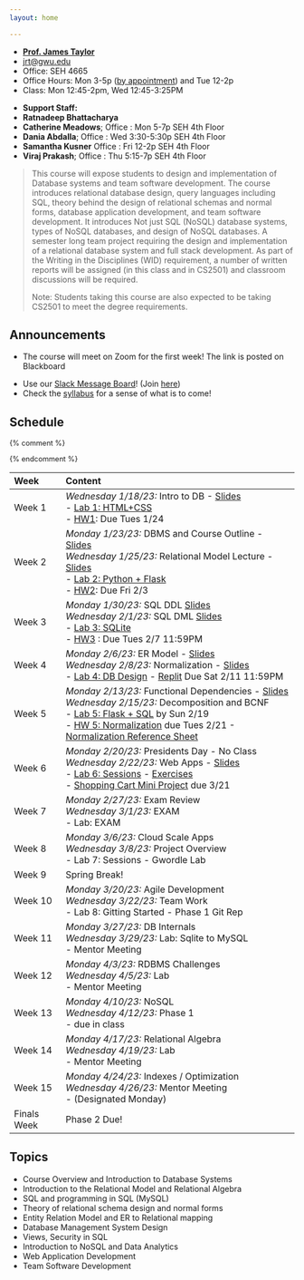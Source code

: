 ```yaml
---
layout: home

---
```

<div class="wrapper" markdown="0"><div class="footer-col-wrapper">
<div class="footer-col two-col-1">
    <ul class="contact-list">
        <li><a href="https://www.cs.seas.gwu.edu/james-taylor"><b>Prof. James Taylor</b></a></li>
        <li><a href="mailto:jrt@gwu.edu">jrt@gwu.edu</a></li>
	<li>Office: SEH 4665</li>
        <li>Office Hours: Mon 3-5p (<a href="https://calendar.app.google/ccqRFUgdXJanudnbA">by appointment</a>) and Tue 12-2p</li>
        <li>Class: Mon 12:45-2pm, Wed 12:45-3:25PM</li>
<!--        <li><i>Class and Office hours will be on Zoom for the first week of the semester!</i></li>  -->
    </ul>
</div>
<div class="footer-col two-col-2">
    <ul class="contact-list">
        <li><b>Support Staff:</b></li>
        <li><b>Ratnadeep Bhattacharya</b></li>
        <li><b>Catherine Meadows</b>; Office : Mon 5-7p SEH 4th Floor</li>
        <li><b>Dania Abdalla</b>; Office : Wed 3:30-5:30p SEH 4th Floor</li>
        <li><b>Samantha Kusner</b> Office : Fri 12-2p SEH 4th Floor</li>
        <li><b>Viraj Prakash</b>; Office : Thu 5:15-7p SEH 4th Floor</li>
    </ul>
    </div>
</div></div>

<blockquote>
This course will expose students to design and implementation of Database systems and team software development. The course introduces relational database design, query languages including SQL, theory behind the design of relational schemas and normal forms, database application development, and team software development.   It introduces  Not just SQL (NoSQL) database systems, types of NoSQL databases,  and design of NoSQL databases.  A semester long team project requiring the design and implementation of a relational database system and  full stack development.  As part of the Writing in the Disciplines (WID) requirement, a number of written reports will be assigned (in this class and in CS2501) and classroom discussions will be required.

Note: Students taking this course are also expected to be taking CS2501 to meet the degree requirements.
</blockquote>

## Announcements ##
 - The course will meet on Zoom for the first week! The link is posted on Blackboard
<!-- - You must complete [this short welcome survey](https://forms.gle/n8NQLQPSAnJxzogZ6) -->
 - Use our [Slack Message Board](https://gwu-cs2541-sp23.slack.com)! (Join [here](https://join.slack.com/t/gwu-cs2541-sp23/signup))
 - Check the [syllabus](/syllabus) for a sense of what is to come!

## Schedule

<div style="font-size:90%">

{% comment %}
<!-- Generated from: https://docs.google.com/spreadsheets/d/103QVFHUswHlAXzN5WUkTI4T6jo6w0xenXp5lP--D63M/edit#gid=0 -->
{% endcomment %}

| Week | Content |
|:---  |:--- |
| Week 1 | *Wednesday 1/18/23:* Intro to DB - [Slides](https://docs.google.com/presentation/d/1S1IpvjQzQHmBwKANpV27QqH1R6xP95xP/edit?usp=sharing&ouid=115718246862946225311&rtpof=true&sd=true) <br> - [Lab 1: HTML+CSS](lab1/)<br> - [HW1](/hw1/): Due Tues 1/24 |
| Week 2 | *Monday 1/23/23:* DBMS and Course Outline - [Slides](https://docs.google.com/presentation/d/1cWGvGGYdMJCCCibBxSsX37xsKCnwYTQS/edit?usp=share_link&ouid=115718246862946225311&rtpof=true&sd=true) <br>*Wednesday 1/25/23:* Relational Model Lecture - [Slides](https://docs.google.com/presentation/d/1ifGtyeYiRl1jyfv_QnfkyD3EsUbGSNfi/edit?usp=sharing&ouid=115718246862946225311&rtpof=true&sd=true) <br> - [Lab 2: Python + Flask](lab2/)<br> - [HW2](hw2/): Due Fri 2/3 |
| Week 3 | *Monday 1/30/23:* SQL DDL [Slides](https://docs.google.com/presentation/d/1RjlMVnJhGXRBl7fsDqPLPP1v1GS2rWUB/edit?usp=sharing&ouid=115718246862946225311&rtpof=true&sd=true) <br>*Wednesday 2/1/23:* SQL DML [Slides](https://docs.google.com/presentation/d/1L3yoiz-nm9x_H7yJ-6KIxIvjFRHScGZc/edit?usp=sharing&ouid=115718246862946225311&rtpof=true&sd=true) <br> - [Lab 3: SQLite](lab3/)<br> - [HW3](https://replit.com/team/gwucs2541sp23/HW3-SQL-Selection) : Due Tues 2/7 11:59PM |
| Week 4 | *Monday 2/6/23:* ER Model - [Slides](https://docs.google.com/presentation/d/15CeM3k5j3T4u4jLmFDghyQT2xM2imhWZ/edit?usp=sharing&ouid=115718246862946225311&rtpof=true&sd=true) <br>*Wednesday 2/8/23:* Normalization - [Slides](https://docs.google.com/presentation/d/1ToEbA5ihHr8U4wH79Zgm5o05jfKc3i5E/edit?usp=share_link&ouid=115718246862946225311&rtpof=true&sd=true) <br> - [Lab 4: DB Design](https://docs.google.com/presentation/d/1sTO_n8yzJGHiOb3wPDjHBo71o1Od-p9f/edit?usp=share_link&ouid=115718246862946225311&rtpof=true&sd=true) - [Replit](https://replit.com/team/gwucs2541sp23/Lab4-Simple-Tables) Due Sat 2/11 11:59PM |
| Week 5 | *Monday 2/13/23:* Functional Dependencies - [Slides](https://docs.google.com/presentation/d/1mn8XeT6sD2c2OVw9CuCiAsL3HGCzN9aj/edit?usp=sharing&ouid=115718246862946225311&rtpof=true&sd=true) <br>*Wednesday 2/15/23:* Decomposition and BCNF <br> - [Lab 5: Flask + SQL](https://replit.com/team/gwucs2541sp23/Lab5-Flask-SQL) by Sun 2/19<br> - [HW 5: Normalization](https://replit.com/team/gwucs2541sp23/HW5-Normalization) due Tues 2/21 - [Normalization Reference Sheet](/slides/sheet-normal-forms.pdf) |
| Week 6 | *Monday 2/20/23:* Presidents Day - No Class <br>*Wednesday 2/22/23:* Web Apps - [Slides](https://docs.google.com/presentation/d/11ad1UZvGf7g8VoTxF7VZWhuU-I_f9ccN/edit?usp=sharing&ouid=115718246862946225311&rtpof=true&sd=true) <br> - [Lab 6: Sessions](https://docs.google.com/presentation/d/1RpShcneYbpcfnckmt_mHt6ulIrOdhWXL/edit?usp=sharing&ouid=115718246862946225311&rtpof=true&sd=true) - [Exercises](https://replit.com/team/gwucs2541sp23/Lab6-Login-Page) <br> - [Shopping Cart Mini Project](/cart/) due 3/21 |
| Week 7 | *Monday 2/27/23:* Exam Review <br>*Wednesday 3/1/23:* EXAM<br> - Lab: EXAM |
| Week 8 | *Monday 3/6/23:* Cloud Scale Apps <br>*Wednesday 3/8/23:* Project Overview <br> - Lab 7: Sessions - Gwordle Lab |
| Week 9 | Spring Break! |
| Week 10 | *Monday 3/20/23:* Agile Development <br>*Wednesday 3/22/23:* Team Work <br> - Lab 8: Gitting Started - Phase 1 Git Rep |
| Week 11 | *Monday 3/27/23:* DB Internals <br>*Wednesday 3/29/23:* Lab: Sqlite to MySQL <br> - Mentor Meeting |
| Week 12 | *Monday 4/3/23:* RDBMS Challenges <br>*Wednesday 4/5/23:* Lab <br> - Mentor Meeting |
| Week 13 | *Monday 4/10/23:* NoSQL <br>*Wednesday 4/12/23:* Phase 1<br> - due in class |
| Week 14 | *Monday 4/17/23:* Relational Algebra <br>*Wednesday 4/19/23:* Lab<br> - Mentor Meeting |
| Week 15 | *Monday 4/24/23:* Indexes / Optimization <br>*Wednesday 4/26/23:* Mentor Meeting<br> - (Designated Monday) |
|Finals Week | Phase 2 Due! | 

</div>

## Topics ##

 - Course Overview and Introduction to Database Systems
 - Introduction to the Relational Model and Relational Algebra
 - SQL and programming in SQL (MySQL)
 - Theory of relational schema design and normal forms
 - Entity Relation Model and ER to Relational mapping
 - Database Management System Design
 - Views, Security in SQL
 - Introduction to NoSQL and Data Analytics 
 - Web Application Development
 - Team Software Development 
